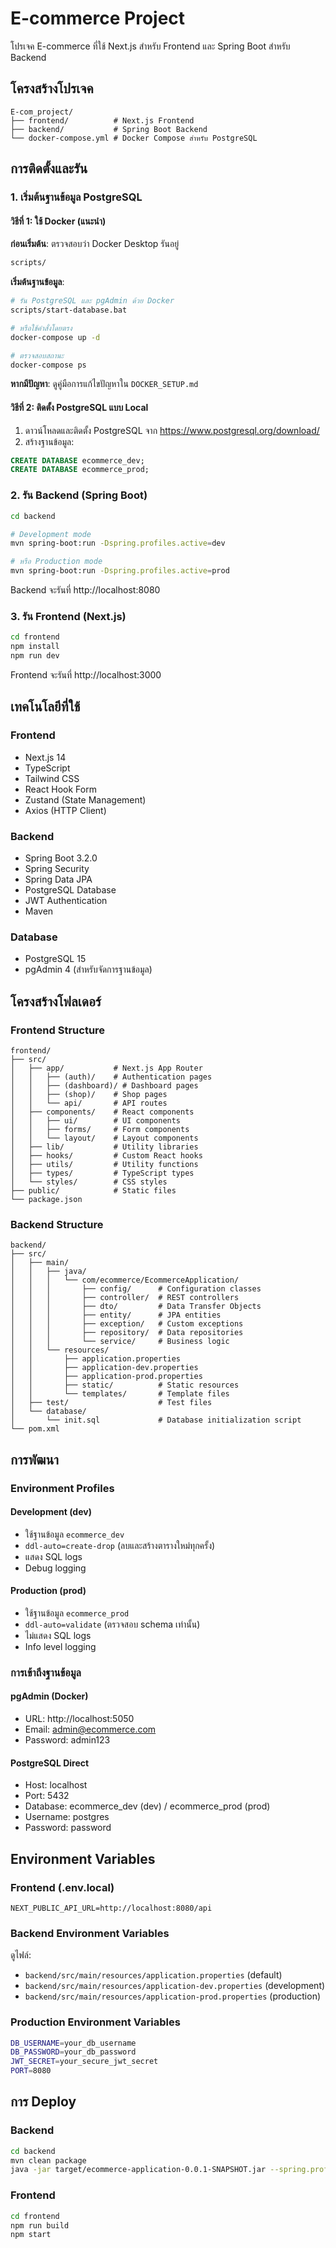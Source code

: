 # E-commerce Project

โปรเจค E-commerce ที่ใช้ Next.js สำหรับ Frontend และ Spring Boot สำหรับ Backend

## โครงสร้างโปรเจค

```
E-com_project/
├── frontend/          # Next.js Frontend
├── backend/           # Spring Boot Backend
└── docker-compose.yml # Docker Compose สำหรับ PostgreSQL
```

## การติดตั้งและรัน

### 1. เริ่มต้นฐานข้อมูล PostgreSQL

#### วิธีที่ 1: ใช้ Docker (แนะนำ)

**ก่อนเริ่มต้น**: ตรวจสอบว่า Docker Desktop รันอยู่
```bash
scripts/

```

**เริ่มต้นฐานข้อมูล**:
```bash
# รัน PostgreSQL และ pgAdmin ด้วย Docker
scripts/start-database.bat

# หรือใช้คำสั่งโดยตรง
docker-compose up -d

# ตรวจสอบสถานะ
docker-compose ps
```

**หากมีปัญหา**: ดูคู่มือการแก้ไขปัญหาใน `DOCKER_SETUP.md`

#### วิธีที่ 2: ติดตั้ง PostgreSQL แบบ Local
1. ดาวน์โหลดและติดตั้ง PostgreSQL จาก https://www.postgresql.org/download/
2. สร้างฐานข้อมูล:
```sql
CREATE DATABASE ecommerce_dev;
CREATE DATABASE ecommerce_prod;
```

### 2. รัน Backend (Spring Boot)

```bash
cd backend

# Development mode
mvn spring-boot:run -Dspring.profiles.active=dev

# หรือ Production mode
mvn spring-boot:run -Dspring.profiles.active=prod
```

Backend จะรันที่ http://localhost:8080

### 3. รัน Frontend (Next.js)

```bash
cd frontend
npm install
npm run dev
```

Frontend จะรันที่ http://localhost:3000

## เทคโนโลยีที่ใช้

### Frontend
- Next.js 14
- TypeScript
- Tailwind CSS
- React Hook Form
- Zustand (State Management)
- Axios (HTTP Client)

### Backend
- Spring Boot 3.2.0
- Spring Security
- Spring Data JPA
- PostgreSQL Database
- JWT Authentication
- Maven

### Database
- PostgreSQL 15
- pgAdmin 4 (สำหรับจัดการฐานข้อมูล)

## โครงสร้างโฟลเดอร์

### Frontend Structure
```
frontend/
├── src/
│   ├── app/           # Next.js App Router
│   │   ├── (auth)/    # Authentication pages
│   │   ├── (dashboard)/ # Dashboard pages
│   │   ├── (shop)/    # Shop pages
│   │   └── api/       # API routes
│   ├── components/    # React components
│   │   ├── ui/        # UI components
│   │   ├── forms/     # Form components
│   │   └── layout/    # Layout components
│   ├── lib/           # Utility libraries
│   ├── hooks/         # Custom React hooks
│   ├── utils/         # Utility functions
│   ├── types/         # TypeScript types
│   └── styles/        # CSS styles
├── public/            # Static files
└── package.json
```

### Backend Structure
```
backend/
├── src/
│   ├── main/
│   │   ├── java/
│   │   │   └── com/ecommerce/EcommerceApplication/
│   │   │       ├── config/      # Configuration classes
│   │   │       ├── controller/  # REST controllers
│   │   │       ├── dto/         # Data Transfer Objects
│   │   │       ├── entity/      # JPA entities
│   │   │       ├── exception/   # Custom exceptions
│   │   │       ├── repository/  # Data repositories
│   │   │       └── service/     # Business logic
│   │   └── resources/
│   │       ├── application.properties
│   │       ├── application-dev.properties
│   │       ├── application-prod.properties
│   │       ├── static/          # Static resources
│   │       └── templates/       # Template files
│   ├── test/                    # Test files
│   └── database/
│       └── init.sql             # Database initialization script
└── pom.xml
```

## การพัฒนา

### Environment Profiles

#### Development (dev)
- ใช้ฐานข้อมูล `ecommerce_dev`
- `ddl-auto=create-drop` (ลบและสร้างตารางใหม่ทุกครั้ง)
- แสดง SQL logs
- Debug logging

#### Production (prod)
- ใช้ฐานข้อมูล `ecommerce_prod`
- `ddl-auto=validate` (ตรวจสอบ schema เท่านั้น)
- ไม่แสดง SQL logs
- Info level logging

### การเข้าถึงฐานข้อมูล

#### pgAdmin (Docker)
- URL: http://localhost:5050
- Email: admin@ecommerce.com
- Password: admin123

#### PostgreSQL Direct
- Host: localhost
- Port: 5432
- Database: ecommerce_dev (dev) / ecommerce_prod (prod)
- Username: postgres
- Password: password

## Environment Variables

### Frontend (.env.local)
```
NEXT_PUBLIC_API_URL=http://localhost:8080/api
```

### Backend Environment Variables
ดูไฟล์:
- `backend/src/main/resources/application.properties` (default)
- `backend/src/main/resources/application-dev.properties` (development)
- `backend/src/main/resources/application-prod.properties` (production)

### Production Environment Variables
```bash
DB_USERNAME=your_db_username
DB_PASSWORD=your_db_password
JWT_SECRET=your_secure_jwt_secret
PORT=8080
```

## การ Deploy

### Backend
```bash
cd backend
mvn clean package
java -jar target/ecommerce-application-0.0.1-SNAPSHOT.jar --spring.profiles.active=prod
```

### Frontend
```bash
cd frontend
npm run build
npm start
```
